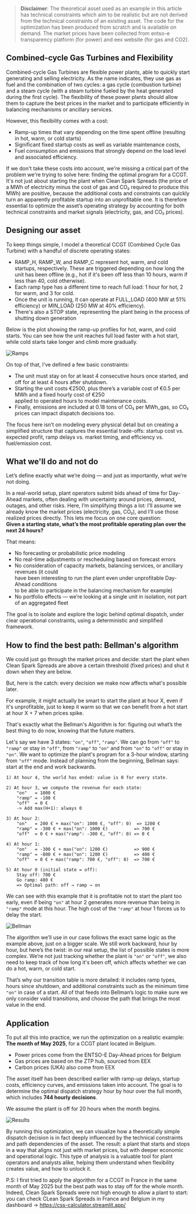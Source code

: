 > **Disclaimer**: The theoretical asset used as an example in this article has technical constraints which aim to be realistic but are not derived from the technical constraints of an existing asset. The code for the optimization has been produced from scratch and is available on demand. The market prices have been collected from entso-e transparency platform (for power) and eex website (for gas and CO2).


## Combined-cycle Gas Turbines and Flexibility

Combined-cycle Gas Turbines are flexible power plants, able to quickly start generating and selling electricity. As the name indicates, they use gas as fuel and the combination of two cycles: a gas cycle (combustion turbine) and a steam cycle (with a steam turbine fueled by the heat generated during the first cycle). The flexibility of these power plants should allow them to capture the best prices in the market and to participate efficiently in balancing mechanisms or ancillary services.

However, this flexibility comes with a cost:  
- Ramp-up times that vary depending on the time spent offline (resulting in hot, warm, or cold starts)  
- Significant fixed startup costs as well as variable maintenance costs,  
- Fuel consumption and emissions that strongly depend on the load level and associated efficiency.

If we don't take these costs into account, we're missing a critical part of the problem we're trying to solve here: finding the optimal program for a CCGT. It's not just about starting the plant when Clean Spark Spreads (the price of a MWh of electricity minus the cost of gas and CO₂ required to produce this MWh) are positive, because the additional costs and constraints can quickly turn an apparently profitable startup into an unprofitable one. It is therefore essential to optimize the asset’s operating strategy by accounting for both technical constraints and market signals (electricity, gas, and CO₂ prices).


## Designing our asset

To keep things simple, I model a theoretical CCGT (Combined Cycle Gas Turbine) with a handful of discrete operating states:  
- RAMP_H, RAMP_W, and RAMP_C represent hot, warm, and cold startups, respectively. These are triggered depending on how long the unit has been offline (e.g., hot if it's been off less than 10 hours, warm if less than 40, cold otherwise).  
- Each ramp type has a different time to reach full load: 1 hour for hot, 2 for warm, and 3 for cold.  
- Once the unit is running, it can operate at FULL_LOAD (400 MW at 51% efficiency) or MIN_LOAD (250 MW at 40% efficiency).  
- There's also a STOP state, representing the plant being in the process of shutting down generation  

Below is the plot showing the ramp-up profiles for hot, warm, and cold starts. You can see how the unit reaches full load faster with a hot start, while cold starts take longer and climb more gradually.

![Ramps](../images/2025-06-03-rampups.png)

On top of that, I’ve defined a few basic constraints:  
- The unit must stay on for at least 4 consecutive hours once started, and off for at least 4 hours after shutdown.  
- Starting the unit costs €2500, plus there’s a variable cost of €0.5 per MWh and a fixed hourly cost of €250  
  applied to operated hours to model maintenance costs.  
- Finally, emissions are included at 0.18 tons of CO₂ per MWh_gas, so CO₂ prices can impact dispatch decisions too.

The focus here isn’t on modeling every physical detail but on creating a simplified structure that captures the essential trade-offs: startup cost vs. expected profit, ramp delays vs. market timing, and efficiency vs. fuel/emission cost.


## What we'll do and not do

Let’s define exactly what we’re doing — and just as importantly, what we’re not doing.

In a real-world setup, plant operators submit bids ahead of time for Day-Ahead markets, often dealing with uncertainty around prices, demand, outages, and other risks. Here, I’m simplifying things a lot: I’ll assume we already know the market prices (electricity, gas, CO₂), and I’ll use those realized prices directly. This lets me focus on one core question:  
**Given a starting state, what’s the most profitable operating plan over the next 24 hours?**

That means:  
- No forecasting or probabilistic price modeling  
- No real-time adjustments or rescheduling based on forecast errors  
- No consideration of capacity markets, balancing services, or ancillary revenues (it could  
  have been interesting to run the plant even under unprofitable Day-Ahead conditions  
  to be able to participate in the balancing mechanism for example)  
- No portfolio effects — we’re looking at a single unit in isolation, not part of an aggregated fleet

The goal is to isolate and explore the logic behind optimal dispatch, under clear operational constraints, using a deterministic and simplified framework.


## How to find the best path: Bellman's algorithm

We could just go through the market prices and decide: start the plant when Clean Spark Spreads are above a certain threshold (fixed prices) and shut it down when they are below.

But, here is the catch: every decision we make now affects what's possible later.

For example, it might actually be smart to start the plant at hour X, even if it's unprofitable, just to keep it warm so that we can benefit from a hot start at hour X + 7 when prices spike.

That's exactly what the Bellman's Algorithm is for: figuring out what’s the best thing to do now, knowing that the future matters.

Let's say we have 3 states: `"on"`, `"off"`, `"ramp"`. We can go from `"off"` to `"ramp"` or stay in `"off"`, from `"ramp"` to `"on"` and from `"on"` to `"off"` or stay in `"on"`. We want to optimize the plant's program for a 3-hour window, starting from `"off"` mode. Instead of planning from the beginning, Bellman says: start at the end and work backwards.

```
1) At hour 4, the world has ended: value is 0 for every state.

2) At hour 3, we compute the revenue for each state:
    "on"   = 1000 €
    "ramp" = -100 €
    "off"  = 0 €
    -> Add max(H+1): always 0

3) At hour 2:
    "on"   = 200 € + max("on": 1000 €, "off": 0)  => 1200 €
    "ramp" = -300 € + max("on": 1000 €)          => 700 €
    "off"  = 0 € + max("ramp": -300 €, "off": 0) => 0 €

4) At hour 1:
    "on"   = -300 € + max("on": 1200 €)          => 900 €
    "ramp" = -800 € + max("on": 1200 €)          => 400 €
    "off"  = 0 € + max("ramp": 700 €, "off": 0)  => 700 €

5) At hour 0 (initial state = off):
    Stay off: 700 €
    Go ramp: 400 €
    => Optimal path: off → ramp → on
```

We can see with this example that it is profitable not to start the plant too early, even if being `"on"` at hour 2 generates more revenue than being in `"ramp"` mode at this hour. The high cost of the `"ramp"` at hour 1 forces us to delay the start.

![Bellman](../images/2025-06-03-bellman-example.png)

The algorithm we’ll use in our case follows the exact same logic as the example above, just on a bigger scale. We still work backward, hour by hour, but here’s the twist: in our real setup, the list of possible states is more complex.  We’re not just tracking whether the plant is `"on"` or `"off"`, we also need to keep track of how long it's been off, which affects whether we can do a hot, warm, or cold start.

That’s why our transition table is more detailed: it includes ramp types, hours since shutdown, and additional constraints such as the minimum time `"on"` in case of a start. All of that feeds into Bellman’s logic to make sure we only consider valid transitions, and choose the path that brings the most value in the end.


## Application

To put all this into practice, we run the optimization on a realistic example: **The month of May 2025**, for a CCGT plant located in Belgium.  
- Power prices come from the ENTSO-E Day-Ahead prices for Belgium  
- Gas prices are based on the ZTP hub, sourced from EEX  
- Carbon prices (UKA) also come from EEX

The asset itself has been described earlier with ramp-up delays, startup costs, efficiency curves, and emissions taken into account. The goal is to determine the optimal dispatch strategy hour by hour over the full month, which includes **744 hourly decisions**.

We assume the plant is off for 20 hours when the month begins.

![Results](../images/2025-06-03-results-bellman.png)

By running this optimization, we can visualize how a theoretically simple dispatch decision is in fact deeply influenced by the technical constraints and path dependencies of the asset. The result: a plant that starts and stops in a way that aligns not just with market prices, but with deeper economic and operational logic. This type of analysis is a valuable tool for plant operators and analysts alike, helping them understand when flexibility creates value, and how to unlock it.

P.S: I first tried to apply the algorithm for a CCGT in France in the same month of May 2025 but the best path was to stay off for the whole month. Indeed, Clean Spark Spreads were not high enough to allow a plant to start: you can check CLean Spark Spreads in France and Belgium in my dashboard -> https://css-calculator.streamlit.app/
